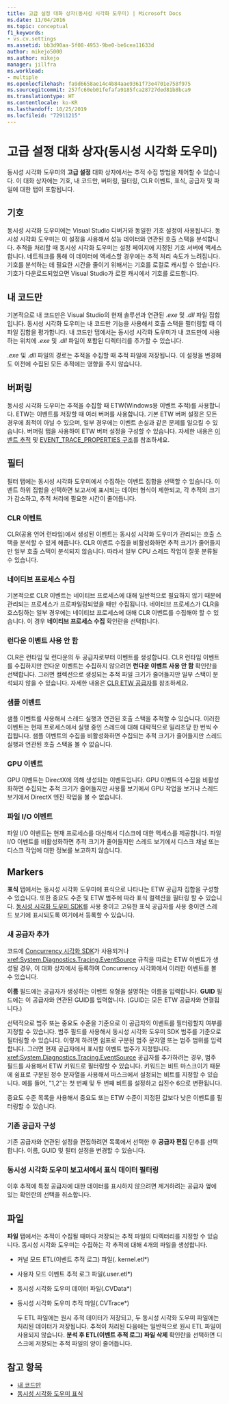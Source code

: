 ```yaml
---
title: 고급 설정 대화 상자(동시성 시각화 도우미) | Microsoft Docs
ms.date: 11/04/2016
ms.topic: conceptual
f1_keywords:
- vs.cv.settings
ms.assetid: bb3d90aa-5f08-4953-9be0-be6cea11633d
author: mikejo5000
ms.author: mikejo
manager: jillfra
ms.workload:
- multiple
ms.openlocfilehash: fa9d6658ae14c4b84aae9361f73e4701e758f975
ms.sourcegitcommit: 257fc60eb01fefafa9185fca28727ded81b8bca9
ms.translationtype: HT
ms.contentlocale: ko-KR
ms.lasthandoff: 10/25/2019
ms.locfileid: "72911215"
---
```

# <a name="advanced-settings-dialog-box-concurrency-visualizer"></a>고급 설정 대화 상자(동시성 시각화 도우미)
동시성 시각화 도우미의 **고급 설정** 대화 상자에서는 추적 수집 방법을 제어할 수 있습니다.  이 대화 상자에는 기호, 내 코드만, 버퍼링, 필터링, CLR 이벤트, 표식, 공급자 및 파일에 대한 탭이 포함됩니다.

## <a name="symbols"></a>기호
 동시성 시각화 도우미에는 Visual Studio 디버거와 동일한 기호 설정이 사용됩니다. 동시성 시각화 도우미는 이 설정을 사용해서 성능 데이터와 연관된 호출 스택을 분석합니다.  추적을 처리할 때 동시성 시각화 도우미는 설정 페이지에 지정된 기호 서버에 액세스합니다.  네트워크를 통해 이 데이터에 액세스할 경우에는 추적 처리 속도가 느려집니다.  기호를 분석하는 데 필요한 시간을 줄이기 위해서는 기호를 로컬로 캐시할 수 있습니다. 기호가 다운로드되었으면 Visual Studio가 로컬 캐시에서 기호를 로드합니다.

## <a name="just-my-code"></a>내 코드만
 기본적으로 내 코드만은 Visual Studio의 현재 솔루션과 연관된 .*exe* 및 .*dll* 파일 집합입니다. 동시성 시각화 도우미는 내 코드만 기능을 사용해서 호출 스택을 필터링할 때 이 파일 집합을 평가합니다. 내 코드만 탭에서는 동시성 시각화 도우미가 내 코드만에 사용하는 위치에 .*exe* 및 .*dll* 파일이 포함된 디렉터리를 추가할 수 있습니다.

 .*exe* 및 .*dll* 파일의 경로는 추적을 수집할 때 추적 파일에 저장됩니다.  이 설정을 변경해도 이전에 수집된 모든 추적에는 영향을 주지 않습니다.

## <a name="buffering"></a>버퍼링
 동시성 시각화 도우미는 추적을 수집할 때 ETW(Windows용 이벤트 추적)를 사용합니다.  ETW는 이벤트를 저장할 때 여러 버퍼를 사용합니다.  기본 ETW 버퍼 설정은 모든 경우에 최적이 아닐 수 있으며, 일부 경우에는 이벤트 손실과 같은 문제를 일으킬 수 있습니다.  버퍼링 탭을 사용하여 ETW 버퍼 설정을 구성할 수 있습니다. 자세한 내용은 [이벤트 추적](/windows/win32/etw/event-tracing-portal) 및 [EVENT_TRACE_PROPERTIES 구조](/windows/win32/api/evntrace/ns-evntrace-event_trace_properties)를 참조하세요.

## <a name="filter"></a>필터
 필터 탭에는 동시성 시각화 도우미에서 수집하는 이벤트 집합을 선택할 수 있습니다. 이벤트 하위 집합을 선택하면 보고서에 표시되는 데이터 형식이 제한되고, 각 추적의 크기가 감소하고, 추적 처리에 필요한 시간이 줄어듭니다.

### <a name="clr-events"></a>CLR 이벤트
 CLR(공용 언어 런타임)에서 생성된 이벤트는 동시성 시각화 도우미가 관리되는 호출 스택을 분석할 수 있게 해줍니다.  CLR 이벤트 수집을 비활성화하면 추적 크기가 줄어들지만 일부 호출 스택이 분석되지 않습니다.  따라서 일부 CPU 스레드 작업이 잘못 분류될 수 있습니다.

### <a name="collect-for-native-processes"></a>네이티브 프로세스 수집
 기본적으로 CLR 이벤트는 네이티브 프로세스에 대해 일반적으로 필요하지 않기 때문에 관리되는 프로세스가 프로파일링되었을 때만 수집됩니다.  네이티브 프로세스가 CLR을 호스팅하는 일부 경우에는 네이티브 프로세스에 대해 CLR 이벤트를 수집해야 할 수 있습니다.  이 경우 **네이티브 프로세스 수집** 확인란을 선택합니다.

### <a name="disable-rundown-events"></a>런다운 이벤트 사용 안 함
 CLR은 런타임 및 런다운의 두 공급자로부터 이벤트를 생성합니다.  CLR 런타임 이벤트를 수집하지만 런다운 이벤트는 수집하지 않으려면 **런다운 이벤트 사용 안 함** 확인란을 선택합니다.  그러면 컬렉션으로 생성되는 추적 파일 크기가 줄어들지만 일부 스택이 분석되지 않을 수 있습니다. 자세한 내용은 [CLR ETW 공급자](/dotnet/framework/performance/clr-etw-providers)를 참조하세요.

### <a name="sample-events"></a>샘플 이벤트
 샘플 이벤트를 사용해서 스레드 실행과 연관된 호출 스택을 추적할 수 있습니다. 이러한 이벤트는 현재 프로세스에서 실행 중인 스레드에 대해 대략적으로 밀리초당 한 번씩 수집됩니다. 샘플 이벤트의 수집을 비활성화하면 수집되는 추적 크기가 줄어들지만 스레드 실행과 연관된 호출 스택을 볼 수 없습니다.

### <a name="gpu-events"></a>GPU 이벤트
 GPU 이벤트는 DirectX에 의해 생성되는 이벤트입니다. GPU 이벤트의 수집을 비활성화하면 수집되는 추적 크기가 줄어들지만 사용률 보기에서 GPU 작업을 보거나 스레드 보기에서 DirectX 엔진 작업을 볼 수 없습니다.

### <a name="file-io-events"></a>파일 I/O 이벤트
 파일 I/O 이벤트는 현재 프로세스를 대신해서 디스크에 대한 액세스를 제공합니다.  파일 I/O 이벤트를 비활성화하면 추적 크기가 줄어들지만 스레드 보기에서 디스크 채널 또는 디스크 작업에 대한 정보를 보고하지 않습니다.

## <a name="markers"></a>Markers
 **표식** 탭에서는 동시성 시각화 도우미에 표식으로 나타나는 ETW 공급자 집합을 구성할 수 있습니다.  또한 중요도 수준 및 ETW 범주에 따라 표식 컬렉션을 필터링 할 수 있습니다.  [동시성 시각화 도우미 SDK](../profiling/concurrency-visualizer-sdk.md)를 사용 중이고 고유한 표식 공급자를 사용 중이면 스레드 보기에 표시되도록 여기에서 등록할 수 있습니다.

### <a name="add-a-new-provider"></a>새 공급자 추가
 코드에 [Concurrency 시각화 SDK](../profiling/concurrency-visualizer-sdk.md)가 사용되거나 <xref:System.Diagnostics.Tracing.EventSource> 규칙을 따르는 ETW 이벤트가 생성될 경우, 이 대화 상자에서 등록하여 Concurrency 시각화에서 이러한 이벤트를 볼 수 있습니다.

 **이름** 필드에는 공급자가 생성하는 이벤트 유형을 설명하는 이름을 입력합니다.  **GUID** 필드에는 이 공급자와 연관된 GUID를 입력합니다. (GUID는 모든 ETW 공급자와 연결됩니다.)

 선택적으로 범주 또는 중요도 수준을 기준으로 이 공급자의 이벤트를 필터링할지 여부를 지정할 수 있습니다.  범주 필드를 사용해서 동시성 시각화 도우미 SDK 범주를 기준으로 필터링할 수 있습니다.  이렇게 하려면 쉼표로 구분된 범주 문자열 또는 범주 범위를 입력합니다.  그러면 현재 공급자에서 표시할 이벤트 범주가 지정됩니다.  <xref:System.Diagnostics.Tracing.EventSource> 공급자를 추가하려는 경우, 범주 필드를 사용해서 ETW 키워드로 필터링할 수 있습니다.  키워드는 비트 마스크이기 때문에 쉼표로 구분된 정수 문자열을 사용해서 마스크에서 설정되는 비트를 지정할 수 있습니다. 예를 들어, "1,2"는 첫 번째 및 두 번째 비트를 설정하고 십진수 6으로 변환됩니다.

 중요도 수준 목록을 사용해서 중요도 또는 ETW 수준이 지정된 값보다 낮은 이벤트를 필터링할 수 있습니다.

### <a name="configure-an-existing-provider"></a>기존 공급자 구성
 기존 공급자와 연관된 설정을 편집하려면 목록에서 선택한 후 **공급자 편집** 단추를 선택합니다.  이름, GUID 및 필터 설정을 변경할 수 있습니다.

### <a name="filter-marker-data-out-of-concurrency-visualizer-reports"></a>동시성 시각화 도우미 보고서에서 표식 데이터 필터링
 이후 추적에 특정 공급자에 대한 데이터를 표시하지 않으려면 제거하려는 공급자 옆에 있는 확인란의 선택을 취소합니다.

## <a name="files"></a>파일
 **파일** 탭에서는 추적이 수집될 때마다 저장되는 추적 파일의 디렉터리를 지정할 수 있습니다.  동시성 시각화 도우미는 수집하는 각 추적에 대해 4개의 파일을 생성합니다.

- 커널 모드 ETL(이벤트 추적 로그) 파일(<em>.</em> kernel.etl*)

- 사용자 모드 이벤트 추적 로그 파일(<em>.</em>user.etl*)

- 동시성 시각화 도우미 데이터 파일(<em>.</em>CVData*)

- 동시성 시각화 도우미 추적 파일(<em>.</em>CVTrace*)

  두 ETL 파일에는 원시 추적 데이터가 저장되고, 두 동시성 시각화 도우미 파일에는 처리된 데이터가 저장됩니다.  추적이 처리된 다음에는 일반적으로 원시 ETL 파일이 사용되지 않습니다.  **분석 후 ETL(이벤트 추적 로그) 파일 삭제** 확인란을 선택하면 디스크에 저장되는 추적 파일의 양이 줄어듭니다.

## <a name="see-also"></a>참고 항목
- [내 코드만](../profiling/just-my-code-threads-view.md)
- [동시성 시각화 도우미 표식](../profiling/concurrency-visualizer-markers.md)